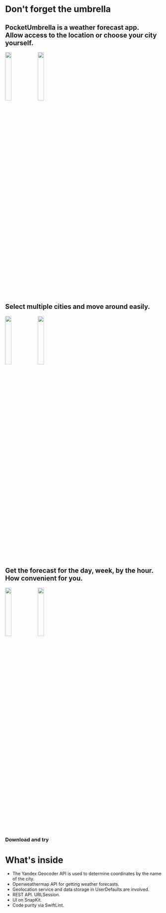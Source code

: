 # Don't forget the umbrella

## PocketUmbrella is a weather forecast app. <br>Allow access to the location or choose your city yourself. 

<img src="https://user-images.githubusercontent.com/81897699/189888288-35d4b154-05b6-4098-9e07-772958b9caa4.png" width=20% height=20%>  <img src="https://user-images.githubusercontent.com/81897699/189889241-6f0def96-a31e-4930-9230-48aa39379d9b.png" width=20% height=20%> 

## Select multiple cities and move around easily.
<img src="https://user-images.githubusercontent.com/81897699/189889530-d23031fe-0821-4708-a9b0-cf9610c938ed.png" width=20% height=20%>  <img src="https://user-images.githubusercontent.com/81897699/189889615-2ad4ebdc-a4a4-4eeb-bdda-497aff197673.png" width=20% height=20%> 

## Get the forecast for the day, week, by the hour. How convenient for you.
<img src="https://user-images.githubusercontent.com/81897699/189890211-76af96c3-00b9-4e0a-b670-a5b367f3ba83.png" width=20% height=20%>  <img src="https://user-images.githubusercontent.com/81897699/189890226-1d5b7413-2464-4f2c-a351-3519da0b6e6a.png" width=20% height=20%> 

### Download and try

# What's inside
- The Yandex Geocoder API is used to determine coordinates by the name of the city. 
- Openweathermap API for getting weather forecasts. 
- Geolocation service and data storage in UserDefaults are involved. 
- REST API. URLSession.
- UI on SnapKit.
- Code purity via SwiftLint.
